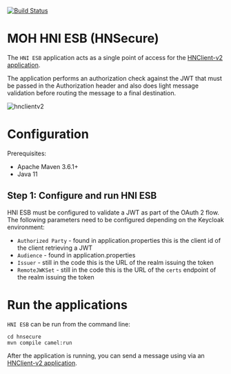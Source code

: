 [![Build Status](https://travis-ci.org/bcgov/moh-hnclient-v2.svg?branch=master)](https://travis-ci.org/bcgov/moh-hnclient-v2)

# MOH HNI ESB (HNSecure)

The `HNI ESB` application acts as a single point of access for the [HNClient-v2 application](https://github.com/bcgov/moh-hnclient-v2). 

The application performs an authorization check against the JWT that must be passed in the Authorization header and also does light message validation before routing the message to a final destination. 

 ![hnclientv2](https://user-images.githubusercontent.com/1767127/88949525-36f92f80-d248-11ea-9de7-1479222f1cfd.png)

# Configuration

Prerequisites:
- Apache Maven 3.6.1+
- Java 11

## Step 1: Configure and run HNI ESB

HNI ESB must be configured to validate a JWT as part of the OAuth 2 flow. The following parameters need to be configured depending on the Keycloak environment:
- `Authorized Party` - found in application.properties this is the client id of the client retrieving a JWT
- `Audience` - found in application.properties
- `Issuer` - still in the code this is the URL of the realm issuing the token
- `RemoteJWKSet` - still in the code this is the URL of the `certs` endpoint of the realm issuing the token

# Run the applications
`HNI ESB` can be run from the command line:

```
cd hnsecure
mvn compile camel:run
```

After the application is running, you can send a message using via an [HNClient-v2 application](https://github.com/bcgov/moh-hnclient-v2).
